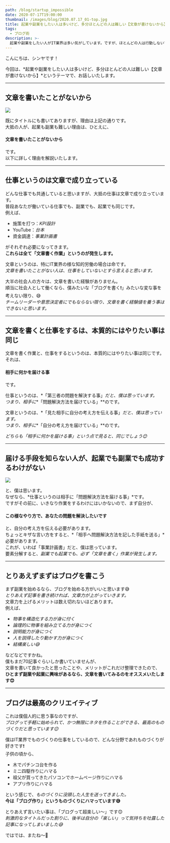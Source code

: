 ```yaml
---
path: /blog/startup_impossible
date: 2020-07-17T19:00:00
thumbnail: /images/blog/2020.07.17_01-top.jpg
title: 起業や副業をしたい人は多いけど、多分ほとんどの人は難しい【文章が書けないから】
tags:
  - ブログ術
description: >-
  起業や副業をしたい人がIT業界は多い気がしています。ですが、ほとんどの人は行動しないです。それはなぜなのか考えてみたのですが、答えは「文章を書いたことがないから」だと思います。仕事というのは「文章で成り立っている」ので、まず文章を書くことからオススメします。
---
```


こんにちは、シンヤです！

今回は、*起業や副業をしたい人は多いけど、多分ほとんどの人は難しい【文章が書けないから】*というテーマで、お話しいたします。

---

## 文章を書いたことがないから

![](/images/blog/2020.07.17_01-01.jpg)

既にタイトルにも書いてありますが、理由は上記の通りです。  
大抵の人が、起業も副業も難しい理由は、ひとえに、

#### 文章を書いたことがないから

です。  
以下に詳しく理由を解説いたします。

---

## 仕事というのは文章で成り立っている

どんな仕事でも共通していると思いますが、大抵の仕事は文章で成り立っています。  
普段あなたが働いている仕事でも、副業でも、起業でも同じです。  
例えば、

- 施策を打つ：*KPI設計*
- YouTube：*台本*
- 資金調達：*事業計画書*

がそれぞれ必要になってきます。  
**これらは全て「文章書く作業」というのが発生します。**

文章というのは、特にIT業界の様な知的労働の場合は命です。  
*文章を書いたことがない人は、仕事をしていないとすら言えると思います。*

大半の社会人の方々は、文章を書いた経験がありません。  
順当に社会人として働くなら、僕みたいな「ブログを書く❗️」みたいな変な事を考えない限り、😅  
*チームリーダーや意思決定者にでもならない限り、文章を書く経験値を養う事はできないと思います。*

---

## 文章を書くと仕事をするは、本質的にはやりたい事は同じ

文章を書く作業と、仕事をするというのは、本質的にはやりたい事は同じです。  
それは、

#### 相手に何かを届ける事

です。

仕事というのは、*「第三者の問題を解決する事」*だと、僕は思っています。  
つまり、相手に**「問題解決方法を届けている」**のです。

文章というのは、*「見た相手に自分の考え方を伝える事」*だと、僕は思っています。  
つまり、相手に**「自分の考え方を届けている」**のです。

*どちらも「相手に何かを届ける事」という点で見ると、同じでしょう😊*

---

## 届ける手段を知らない人が、起業でも副業でも成功するわけがない

![](/images/blog/2020.07.17_01-02.jpg)

と、僕は思います。  
なぜなら、*仕事というのは相手に「問題解決方法を届ける事」*です。  
ですがその前に、いきなり作業をするわけにはいかないので、まず自分が、

#### この様なやり方で、あなたの問題を解決したいです

と、自分の考え方を伝える必要があります。  
ちょっとキザな言い方をすると、*「相手へ問題解決方法を記した手紙を送る」*必要があります。  
これが、いわば「事業計画書」だと、僕は思っています。  
要素分解すると、*副業でも起業でも、必ず「文章を書く」作業が発生します。*

---

## とりあえずまずはブログを書こう

まず副業を始めるなら、ブログを始める方がいいと思います😅  
*とりあえず記事を書き続ければ、文章力が上がっていきます。*  
文章力を上げるメリットは数え切れないほどあります。  
例えば、

- *物事を構造化する力が身に付く*
- *論理的に物事を組み立てる力が身につく*
- *説明能力が身につく*
- *人を説得したり動かす力が身につく*
- *結構楽しい😅*

などなどですかね。  
僕もまだ70記事ぐらいしか書いていませんが、  
文章を書いて良かったと思ったことや、メリットがこれだけ整理できたので、  
**ひとまず副業や起業に興味があるなら、文章を書いてみるのをオススメいたします😊**

---

## ブログは最高のクリエイティブ

これは僕個人的に思う事なのですが、  
*ブログって手軽に始められて、かつ無限にネタを作ることができる、最高のものづくりだと思っています😊*

僕はIT業界でものづくりの仕事をしているので、どんな分野であれものづくりが好きです❗️  
子供の頃から、

- 木でパチンコ台を作る
- ミニ四駆作りにハマる
- 祖父が買ってきたパソコンでホームページ作りにハマる
- アプリ作りにハマる

という感じで、*ものづくりに没頭した人生を送ってきました。*  
**今は「ブログ作り」というものづくりにハマっています😅**

とりあえず言いたい事は、「ブログって超楽しい〜」です😊  
*刺激的なタイトルだった割りに、後半は自分の「楽しい」って気持ちを吐露した記事になってしまいました😅*

ではでは、またね〜🤗
